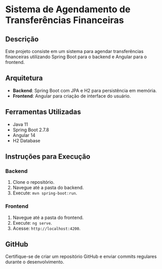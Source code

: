# Sistema de Agendamento de Transferências Financeiras

## Descrição
Este projeto consiste em um sistema para agendar transferências financeiras utilizando Spring Boot para o backend e Angular para o frontend.

## Arquitetura
- **Backend**: Spring Boot com JPA e H2 para persistência em memória.
- **Frontend**: Angular para criação de interface do usuário.

## Ferramentas Utilizadas
- Java 11
- Spring Boot 2.7.8
- Angular 14
- H2 Database

## Instruções para Execução
### Backend
1. Clone o repositório.
2. Navegue até a pasta do backend.
3. Execute: `mvn spring-boot:run`.

### Frontend
1. Navegue até a pasta do frontend.
2. Execute: `ng serve`.
3. Acesse: `http://localhost:4200`.

## GitHub
Certifique-se de criar um repositório GitHub e enviar commits regulares durante o desenvolvimento.